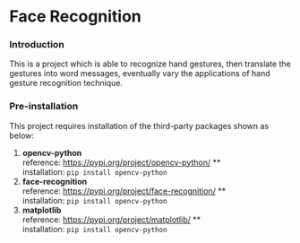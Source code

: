 # Face Recognition

### Introduction
This is a project which is able to recognize hand gestures, then translate the gestures into word messages, eventually vary the applications of hand gesture recognition technique.

### Pre-installation
This project requires installation of the third-party packages shown as below:
1. **opencv-python**\
   reference: https://pypi.org/project/opencv-python/ **\
   installation: `pip install opencv-python`
3. **face-recognition**\
   reference: https://pypi.org/project/face-recognition/ **\
   installation: `pip install opencv-python` 
5. **matplotlib**\
   reference: https://pypi.org/project/matplotlib/ **\
   installation: `pip install opencv-python`
